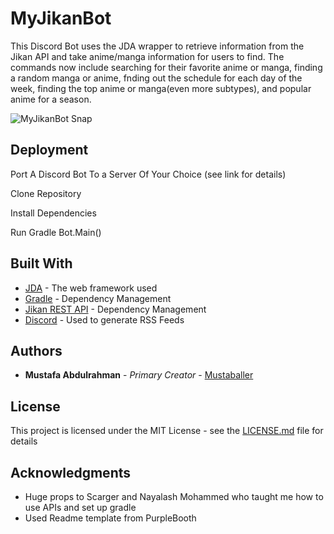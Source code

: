 # MyJikanBot

This Discord Bot uses the JDA wrapper to retrieve information from the Jikan API and take anime/manga information for users to find. The commands now include searching for their favorite anime or manga, finding a random manga or anime, fnding out the schedule for each day of the week, finding the top anime or manga(even more subtypes), and popular anime for a season.

![MyJikanBot Snap](https://snipboard.io/E0qmpn.jpg)


## Deployment

Port A Discord Bot To a Server Of Your Choice (see link for details)

Clone Repository

Install Dependencies

Run Gradle Bot.Main()

## Built With

* [JDA](http://www.dropwizard.io/1.0.2/docs/) - The web framework used
* [Gradle](https://maven.apache.org/) - Dependency Management
* [Jikan REST API](https://maven.apache.org/) - Dependency Management
* [Discord](https://rometools.github.io/rome/) - Used to generate RSS Feeds

## Authors

* **Mustafa Abdulrahman** - *Primary Creator* - [Mustaballer](https://github.com/Mustaballer)

## License

This project is licensed under the MIT License - see the [LICENSE.md](LICENSE.md) file for details

## Acknowledgments

* Huge props to Scarger and Nayalash Mohammed who taught me how to use APIs and set up gradle
* Used Readme template from PurpleBooth

